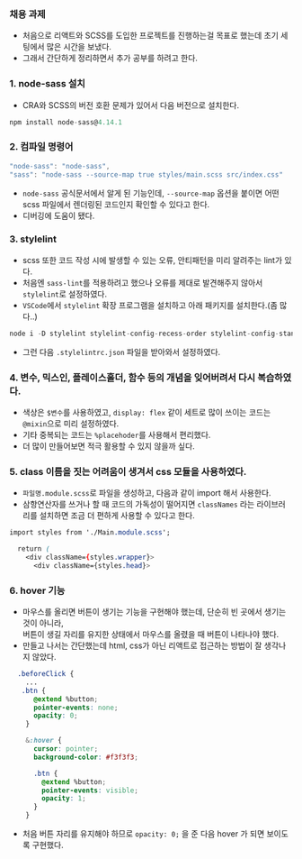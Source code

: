 ### 채용 과제
- 처음으로 리액트와 SCSS를 도입한 프로젝트를 진행하는걸 목표로 했는데 초기 세팅에서 많은 시간을 보냈다.
- 그래서 간단하게 정리하면서 추가 공부를 하려고 한다.
### 1. node-sass 설치
- CRA와 SCSS의 버전 호환 문제가 있어서 다음 버전으로 설치한다.
```javascript
npm install node-sass@4.14.1
```
### 2. 컴파일 명령어
```javascript
"node-sass": "node-sass",
"sass": "node-sass --source-map true styles/main.scss src/index.css"
```
- `node-sass` 공식문서에서 알게 된 기능인데, `--source-map` 옵션을 붙이면 어떤 scss 파일에서 렌더링된 코드인지 확인할 수 있다고 한다. 
- 디버깅에 도움이 됐다.
### 3. stylelint
- scss 또한 코드 작성 시에 발생할 수 있는 오류, 안티패턴을 미리 알려주는 lint가 있다.
- 처음엔 `sass-lint`를 적용하려고 했으나 오류를 제대로 발견해주지 않아서 `stylelint`로 설정하였다.
- `VSCode`에서 `stylelint` 확장 프로그램을 설치하고 아래 패키지를 설치한다.(좀 많다..)
```javascript
node i -D stylelint stylelint-config-recess-order stylelint-config-standard stylelint-scss
```
- 그런 다음 `.stylelintrc.json` 파일을 받아와서 설정하였다.
### 4. 변수, 믹스인, 플레이스홀더, 함수 등의 개념을 잊어버려서 다시 복습하였다.
- 색상은 `$변수`를 사용하였고, `display: flex` 같이 세트로 많이 쓰이는 코드는 `@mixin`으로 미리 설정하였다.
- 기타 중복되는 코드는 `%placehoder`를 사용해서 편리했다.
- 더 많이 만들어보면 적극 활용할 수 있지 않을까 싶다.
### 5. class 이름을 짓는 어려움이 생겨서 css 모듈을 사용하였다.
- `파일명.module.scss`로 파일을 생성하고, 다음과 같이 import 해서 사용한다.
- 삼항연산자를 쓰거나 할 때 코드의 가독성이 떨어지면 `classNames` 라는 라이브러리를 설치하면 조금 더 편하게 사용할 수 있다고 한다. 
```css
import styles from './Main.module.scss';

  return (
    <div className={styles.wrapper}>
      <div className={styles.head}>
```
### 6. hover 기능
- 마우스를 올리면 버튼이 생기는 기능을 구현해야 했는데, 단순히 빈 곳에서 생기는 것이 아니라,  
버튼이 생길 자리를 유지한 상태에서 마우스를 올렸을 때 버튼이 나타나야 했다.
- 만들고 나서는 간단했는데 html, css가 아닌 리액트로 접근하는 방법이 잘 생각나지 않았다.
```css
  .beforeClick {
    ...
   .btn {
      @extend %button;
      pointer-events: none;
      opacity: 0;
    }

    &:hover {
      cursor: pointer;
      background-color: #f3f3f3;

      .btn {
        @extend %button;
        pointer-events: visible;
        opacity: 1;
      }
    }
```
- 처음 버튼 자리를 유지해야 하므로 `opacity: 0;` 을 준 다음 hover 가 되면 보이도록 구현했다.
